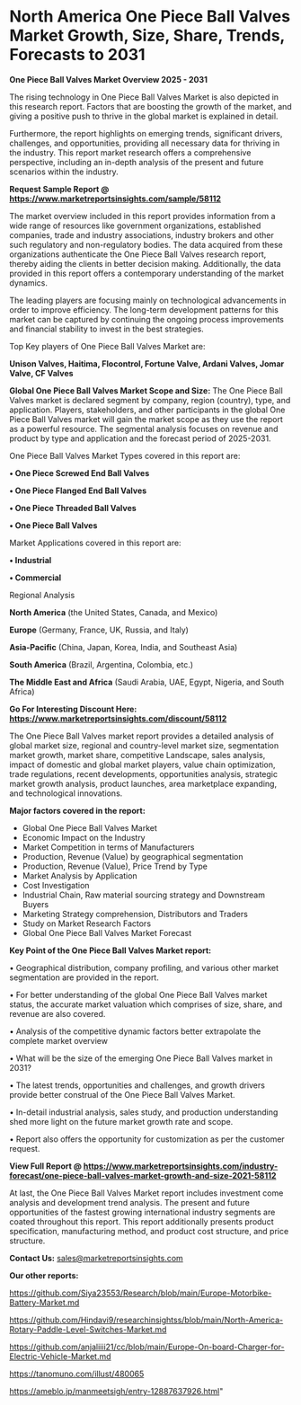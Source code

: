 # North America One Piece Ball Valves Market Growth, Size, Share, Trends, Forecasts to 2031

<Strong> One Piece Ball Valves Market Overview 2025 - 2031</strong>

The rising technology in One Piece Ball Valves Market is also depicted in this research report. Factors that are boosting the growth of the market, and giving a positive push to thrive in the global market is explained in detail.

Furthermore, the report highlights on emerging trends, significant drivers, challenges, and opportunities, providing all necessary data for thriving in the industry. This report market research offers a comprehensive perspective, including an in-depth analysis of the present and future scenarios within the industry.

<strong>Request Sample Report @ <a href=https://www.marketreportsinsights.com/sample/58112>https://www.marketreportsinsights.com/sample/58112</a></strong>

The market overview included in this report provides information from a wide range of resources like government organizations, established companies, trade and industry associations, industry brokers and other such regulatory and non-regulatory bodies. The data acquired from these organizations authenticate the One Piece Ball Valves research report, thereby aiding the clients in better decision making. Additionally, the data provided in this report offers a contemporary understanding of the market dynamics.

The leading players are focusing mainly on technological advancements in order to improve efficiency. The long-term development patterns for this market can be captured by continuing the ongoing process improvements and financial stability to invest in the best strategies.

Top Key players of One Piece Ball Valves Market are:

<strong>Unison Valves, Haitima, Flocontrol, Fortune Valve, Ardani Valves, Jomar Valve, CF Valves</strong>

<strong><b>Global One Piece Ball Valves Market Scope and Size:</b></strong>
The One Piece Ball Valves market is declared segment by company, region (country), type, and application. Players, stakeholders, and other participants in the global One Piece Ball Valves market will gain the market scope as they use the report as a powerful resource. The segmental analysis focuses on revenue and product by type and application and the forecast period of 2025-2031.

One Piece Ball Valves Market Types covered in this report are:

<strong>• One Piece Screwed End Ball Valves

• One Piece Flanged End Ball Valves

• One Piece Threaded Ball Valves

• One Piece Ball Valves</strong>

Market Applications covered in this report are:

<strong>• Industrial

• Commercial</strong> 

Regional Analysis

<strong>North America</strong> (the United States, Canada, and Mexico)

<strong>Europe</strong> (Germany, France, UK, Russia, and Italy)

<strong>Asia-Pacific</strong> (China, Japan, Korea, India, and Southeast Asia)

<strong>South America</strong> (Brazil, Argentina, Colombia, etc.)

<strong>The Middle East and Africa</strong> (Saudi Arabia, UAE, Egypt, Nigeria, and South Africa)

<strong>Go For Interesting Discount Here: <a href=https://www.marketreportsinsights.com/discount/58112>https://www.marketreportsinsights.com/discount/58112</a></strong>

The One Piece Ball Valves market report provides a detailed analysis of global market size, regional and country-level market size, segmentation market growth, market share, competitive Landscape, sales analysis, impact of domestic and global market players, value chain optimization, trade regulations, recent developments, opportunities analysis, strategic market growth analysis, product launches, area marketplace expanding, and technological innovations.

<strong><b>Major factors covered in the report:</b></strong>
<ul>
  <li>Global One Piece Ball Valves Market </li>
  <li>Economic Impact on the Industry</li>
  <li>Market Competition in terms of Manufacturers</li>
  <li>Production, Revenue (Value) by geographical segmentation</li>
  <li>Production, Revenue (Value), Price Trend by Type</li>
  <li>Market Analysis by Application</li>
  <li>Cost Investigation</li>
  <li>Industrial Chain, Raw material sourcing strategy and Downstream Buyers</li>
  <li>Marketing Strategy comprehension, Distributors and Traders</li>
  <li>Study on Market Research Factors</li>
  <li>Global One Piece Ball Valves Market Forecast</li>
</ul>

<strong><b>Key Point of the One Piece Ball Valves Market report:</b></strong>

• Geographical distribution, company profiling, and various other market segmentation are provided in the report.

• For better understanding of the global One Piece Ball Valves market status, the accurate market valuation which comprises of size, share, and revenue are also covered.

• Analysis of the competitive dynamic factors better extrapolate the complete market overview

• What will be the size of the emerging One Piece Ball Valves market in 2031?

• The latest trends, opportunities and challenges, and growth drivers provide better construal of the One Piece Ball Valves Market.

• In-detail industrial analysis, sales study, and production understanding shed more light on the future market growth rate and scope.

• Report also offers the opportunity for customization as per the customer request.

<strong><b>View Full Report @ <a href=https://www.marketreportsinsights.com/industry-forecast/one-piece-ball-valves-market-growth-and-size-2021-58112>https://www.marketreportsinsights.com/industry-forecast/one-piece-ball-valves-market-growth-and-size-2021-58112</a></b></strong>


At last, the One Piece Ball Valves Market report includes investment come analysis and development trend analysis. The present and future opportunities of the fastest growing international industry segments are coated throughout this report. This report additionally presents product specification, manufacturing method, and product cost structure, and price structure.

<strong>Contact Us:</strong>
sales@marketreportsinsights.com

<strong>Our other reports:</strong>

<a href=https://github.com/Siya23553/Research/blob/main/Europe-Motorbike-Battery-Market.md>https://github.com/Siya23553/Research/blob/main/Europe-Motorbike-Battery-Market.md</a>

<a href=https://github.com/Hindavi9/researchinsightss/blob/main/North-America-Rotary-Paddle-Level-Switches-Market.md>https://github.com/Hindavi9/researchinsightss/blob/main/North-America-Rotary-Paddle-Level-Switches-Market.md</a>

<a href=https://github.com/anjaliiii21/cc/blob/main/Europe-On-board-Charger-for-Electric-Vehicle-Market.md>https://github.com/anjaliiii21/cc/blob/main/Europe-On-board-Charger-for-Electric-Vehicle-Market.md</a>

<a href=https://tanomuno.com/illust/480065>https://tanomuno.com/illust/480065</a>

<a href=https://ameblo.jp/manmeetsigh/entry-12887637926.html>https://ameblo.jp/manmeetsigh/entry-12887637926.html</a>"

